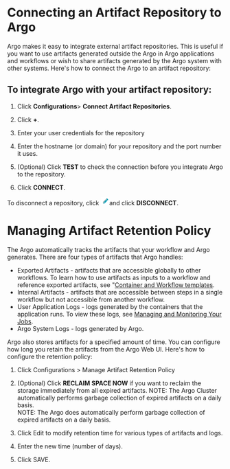 # Connecting an Artifact Repository to Argo

Argo makes it easy to integrate external artifact repositories. This is useful if you want to use artifacts generated outside the Argo in Argo applications and workflows or wish to share artifacts generated by the Argo system with other systems. Here's how to connect the Argo to an artifact repository:

## To integrate Argo with your artifact repository:

1.  Click **Configurations**> **Connect Artifact Repositories**.

2.  Click **+**.

3.  Enter your user credentials for the repository
4.  Enter the hostname (or domain) for your repository and the port number it uses.
5.  (Optional) Click **TEST** to check the connection before you integrate Argo to the repository.
6.  Click **CONNECT**.

To disconnect a repository, click ![](../../../images/pencil_4_editing.png)and click **DISCONNECT**.

# Managing Artifact Retention Policy

The Argo automatically tracks the artifacts that your workflow and Argo generates. There are four types of artifacts that Argo handles:

*   Exported Artifacts - artifacts that are accessible globally to other workflows. To learn how to use artifacts as inputs to a workflow and reference exported artifacts, see "[Container and Workflow templates](#/docs;doc=%2F..%2Fyaml%2Fcontainer_templates.md).
*   Internal Artifacts - artifacts that are accessible between steps in a single workflow but not accessible from another workflow.
*   User Application Logs - logs generated by the containers that the application runs. To view these logs, see [Managing and Monitoring Your Jobs](#/docs;doc=%2Ftimeline%2Fjobs_notused.md).
*   Argo System Logs - logs generated by Argo.

Argo also stores artifacts for a specified amount of time. You can configure how long you retain the artifacts from the Argo Web UI. Here's how to configure the retention policy:

1.  Click Configurations > Manage Artifact Retention Policy

2.  (Optional) Click **RECLAIM SPACE NOW** if you want to reclaim the storage immediately from all expired artifacts. NOTE: The Argo Cluster automatically performs garbage collection of expired artifacts on a daily basis.  
    NOTE: The Argo does automatically perform garbage collection of expired artifacts on a daily basis.
3.  Click Edit to modify retention time for various types of artifacts and logs.

4.  Enter the new time (number of days).
5.  Click SAVE.